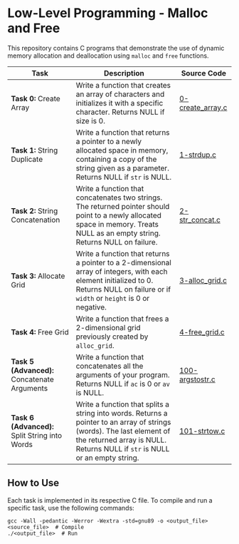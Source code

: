 # Low-Level Programming - Malloc and Free

This repository contains C programs that demonstrate the use of dynamic memory allocation and deallocation using `malloc` and `free` functions.

| Task | Description | Source Code |
| ---- | ----------- | ----------- |
| **Task 0:** Create Array | Write a function that creates an array of characters and initializes it with a specific character. Returns NULL if size is 0. | [0-create_array.c](0-create_array.c) |
| **Task 1:** String Duplicate | Write a function that returns a pointer to a newly allocated space in memory, containing a copy of the string given as a parameter. Returns NULL if `str` is NULL. | [1-strdup.c](1-strdup.c) |
| **Task 2:** String Concatenation | Write a function that concatenates two strings. The returned pointer should point to a newly allocated space in memory. Treats NULL as an empty string. Returns NULL on failure. | [2-str_concat.c](2-str_concat.c) |
| **Task 3:** Allocate Grid | Write a function that returns a pointer to a 2-dimensional array of integers, with each element initialized to 0. Returns NULL on failure or if `width` or `height` is 0 or negative. | [3-alloc_grid.c](3-alloc_grid.c) |
| **Task 4:** Free Grid | Write a function that frees a 2-dimensional grid previously created by `alloc_grid`. | [4-free_grid.c](4-free_grid.c) |
| **Task 5 (Advanced):** Concatenate Arguments | Write a function that concatenates all the arguments of your program. Returns NULL if `ac` is 0 or `av` is NULL. | [100-argstostr.c](100-argstostr.c) |
| **Task 6 (Advanced):** Split String into Words | Write a function that splits a string into words. Returns a pointer to an array of strings (words). The last element of the returned array is NULL. Returns NULL if `str` is NULL or an empty string. | [101-strtow.c](101-strtow.c) |

## How to Use

Each task is implemented in its respective C file. To compile and run a specific task, use the following commands:

```shell
gcc -Wall -pedantic -Werror -Wextra -std=gnu89 -o <output_file> <source_file>  # Compile
./<output_file>  # Run

